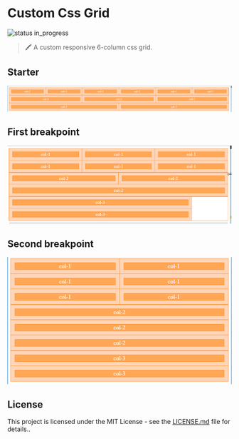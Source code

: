 # Custom Css Grid

![status in_progress](https://img.shields.io/badge/status-in_progress-brightgreen.svg?style=flat-square)

> 🖍️ A custom responsive 6-column css grid.

## Starter
![1](img/1st.png?raw=true)

## First breakpoint
![2](img/2nd.png?raw=true)

## Second breakpoint
![3](img/3rd.png?raw=true)

## License

This project is licensed under the MIT License - see the [LICENSE.md](LICENSE.md) file for details..
